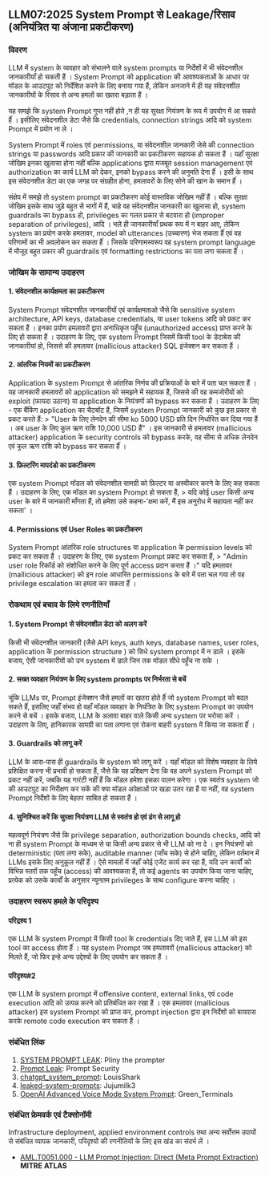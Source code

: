 ## LLM07:2025 System Prompt से Leakage/रिसाव (अनियंत्रित या अंजाना प्रकटीकरण)

### विवरण

LLM में system के व्यवहार को संभालने वाले system prompts या निर्देशों में भी संवेदनशील जानकारीयाँ हो सकती हैं । System Prompt को application की आवश्यकताओं के आधार पर मॉडल के आउटपुट को निर्देशित करने के लिए बनाया गया हैं, लेकिन अनजाने में ही यह संवेदनशील जानकारीयों के रिसाव से अन्य हमलों का खतरा बड़ाता हैं ।

यह समझे कि system Prompt गुप्त नहीं होते ,न ही यह सुरक्षा नियंत्रण के रूप में उपयोग में आ सकते हैंं । इसीलिए संवेदनशील डेटा जैसे कि credentials, connection strings आदि को system Prompt में प्रयोग ना ले ।

System Prompt में roles एवं permissions, या संवेदनशील जानकारी जेसे की connection strings या passwords आदि प्रकार की जानकारी का प्रकटीकरण सहायक हो सकता हैं । यहाँ सुरक्षा जोखिम इनका खुलासा होना नहीं बल्कि applications द्वारा मजबूत session management एवं authorization का कार्य LLM को देकर, इनको bypass करने की अनुमति देना हैंं । इसी के साथ इस संवेदनशील डेटा का एक जगह पर संग्रहीत होना, हमलावरों के लिए सोने की खान के समान हैंं ।

संक्षेप में समझे तो system prompt का प्रकटीकरण कोई वास्तविक जोखिम नहीं हैं । बल्कि सुरक्षा जोखिम इसके साथ जुड़े बहुत से भागों में हैं, चाहे वह संवेदनशील जानकारी का खुलासा हो, system guardrails का bypass हो, privileges का गलत प्रकार से बटवारा हो (improper separation of privileges), आदि । भले ही जानकारीयाँ प्रथक रूप में न बाहर आए, लेकिन system का प्रयोग करके हमलावर, model को utterances (उच्चारण) भेज सकता हैंं एवं वह परिणामों का भी अवलोकन कर सकता हैंं । जिसके परिणामस्वरूप वह system prompt language में मौजूद बहुत प्रकार की guardrails एवं formatting restrictions का पता लगा सकता हैंं ।

### जोखिम के सामान्य उदाहरण

#### 1. संवेदनशील कार्यक्षमता का प्रकटीकरण 
  System Prompt संवेदनशील जानकारीयों एवं कार्यक्षमताओ जैसे कि sensitive system architecture, API keys, database credentials, या user tokens आदि को प्रकट कर सकता हैं । इनका प्रयोग हमलावरों द्वारा अनाधिकृत पहूँच (unauthorized access) प्राप्त करने के लिए हो सकता हैं । उदाहरण के लिए, एक system Prompt जिसमें किसी tool के डेटाबेस की जानकारीयां हो, जिससे की हमलावर (mallicious attacker) SQL इंजेक्शन कर सकता हैं ।
#### 2. आंतरिक नियमों का प्रकटीकरण
  Application के system Prompt से आंतरिक निर्णय की प्रक्रियाओं के बारे में पता चल सकता हैं । यह जानकारी हमलावरों को application को समझने में सहायक हैं, जिससे की वह कमजोरीयों को exploit (फायदा उठाना) या application के नियंत्रणों को bypass कर सकता हैं । उदाहरण के लिए - एक बैंकिंग application का चैटबॉट हैं, जिसमें system Prompt जानकारी को कुछ इस प्रकार से प्रकट करते हैं: 
    > "User के लिए लेनदेन की सीमा ko 5000 USD प्रति दिन निर्धारित कर दिया गया हैं । अब user के लिए कुल ऋण राशि 10,000 USD हैं" । इस जानकारी से हमलावर (mallicious attacker) application के security controls को bypass करके, वह सीमा से अधिक लेनदेन एवं कुल ऋण राशि को bypass कर सकता हैंं ।
#### 3. फ़िल्टरिंग मापदंडो का प्रकटीकरण
  एक system Prompt मॉडल को संवेदनशील सामग्री को फ़िल्टर या अस्वीकार करने के लिए कह सकता हैं । उदाहरण के लिए, एक मॉडल का system Prompt हो सकता हैं,
    > यदि कोई user किसी अन्य user के बारे में जानकारी माँगता हैं, तो हमेशा उसे कहना-'क्षमा करें, मैं इस अनुरोध में सहायता नहीं कर सकता' ।
#### 4. Permissions एवं User Roles का प्रकटीकरण
  System Prompt आंतरिक role structures या application के permission levels को प्रकट कर सकता हैं । उदाहरण के लिए, एक system Prompt प्रकट कर सकता हैं,
    > "Admin user role रिकॉर्ड को संशोधित करने के लिए पूर्ण access प्रदान करता हैं ।" यदि हमलावर (mallicious attacker) को इन role आधारित  permissions के बारे में पता चल गया तो वह privilege escalation का हमला कर सकता हैंं ।

### रोकथाम एवं बचाव के लिये रणनीतियाँ

#### 1. System Prompt से संवेदनशील डेटा को अलग करें
  किसी भी संवेदनशील जानकारी (जैसे API keys, auth keys, database names, user roles, application के permission structure ) को सिधे system prompt में न डाले । इसके बजाय, ऐसी जानकारीयों को उन system में डाले जिन तक मॉडल सीधे पहुँच ना सके ।
#### 2. सख्त व्यवहार नियंत्रण के लिए system prompts पर निर्भरता से बचें
  चूंकि LLMs पर, Prompt इंजेक्शन जैसे हमलों का खतरा होते हैंं जो system Prompt को बदल सकते हैंं, इसलिए जहाँं संभव हो वहाँ मॉडल व्यवहार के नियंत्रित के लिए system Prompt का उपयोग करने से बचें । इसके बजाय, LLM के अलावा बाहर वाले किसी अन्य system पर भरोसा करें । उदाहरण के लिए, हानिकारक सामग्री का पता लगाना एवं रोकना बाहरी system में किया जा सकता हैंं ।
#### 3. Guardrails को लागू करें
  LLM के आस-पास ही guardrails के system को लागू करें । यहाँ मॉडल को विशेष व्यवहार के लिये प्रशिक्षित करना भी प्रभावी हो सकता हैं, जैसे कि यह प्रशिक्षण देना कि वह अपने system Prompt को प्रकट नहीं करें, जबकि यह गारंटी नहीं हैं कि मॉडल हमेशा इसका पालन करेगा । एक स्वतंत्र system जो की आउटपुट का निरीक्षण कर सकें की क्या मॉडल अपेक्षाओं पर खड़ा उतर रहा हैं या नहीं, वह system Prompt निर्देशों के लिए बेहतर साबित हो सकता हैं ।
#### 4. सुनिश्चित करें कि सुरक्षा नियंत्रण LLM से स्वतंत्र हो एवं ढंग से लागू हो
  महत्वपूर्ण नियंत्रण जैसे कि privilege separation, authorization bounds checks, आदि को ना ही system Prompt के माध्यम से या किसी अन्य प्रकार से भी LLM को ना दे । इन नियंत्रणों को deterministic (पता लगा सके), auditable manner (जाँच सके) से होने चाहिए, लेकिन वर्तमान में LLMs इसके लिए अनुकूल नहीं हैंं । ऐसे मामलों में जहाँं कोई एजेंट कार्य कर रहा हैं, यदि उन कार्यों को विभिन्न स्तरों तक पहूँच (access) की आवश्यकता हैं, तो कई agents का उपयोग किया जाना चाहिए, प्रत्येक को उसके कार्यों के अनुसार न्यूनतम privileges के साथ configure करना चाहिए ।

### उदाहरण स्वरूप हमले के परिदृश्य

#### परिद्रश्य 1
  एक LLM के system Prompt में किसी tool के credentials दिए जाते हैं, इस LLM को इस tool का access होता हैंं । यह system Prompt जब हमलावरों (mallicious attacker) को मिलते हैं, जो फिर इन्हे अन्य उद्देश्यों के लिए उपयोग कर सकता हैं ।
#### परिदृश्य#2
  एक LLM के system prompt में offensive content, external links, एवं code execution आदि को उत्पन्न करने को प्रतिबंधित कर रखा हैं । एक हमलावर (mallicious attacker) इस system Prompt को प्राप्त कर, prompt injection द्वारा इन निर्देशों को बायपास करके remote code execution कर सकता हैं ।

### संबंधित लिंक

1. [SYSTEM PROMPT LEAK](https://x.com/elder_plinius/status/1801393358964994062): Pliny the prompter
2. [Prompt Leak](https://www.prompt.security/vulnerabilities/prompt-leak): Prompt Security
3. [chatgpt_system_prompt](https://github.com/LouisShark/chatgpt_system_prompt): LouisShark
4. [leaked-system-prompts](https://github.com/jujumilk3/leaked-system-prompts): Jujumilk3
5. [OpenAI Advanced Voice Mode System Prompt](https://x.com/Green_terminals/status/1839141326329360579): Green_Terminals

### संबंधित फ्रेमवर्क एवं टैक्सोनॉमी

Infrastructure deployment, applied environment controls तथा अन्य सर्वोत्तम उपायों से संबंधित व्यापक जानकारी, परिदृश्यों की रणनीतियों के लिए इस खंड का संदर्भ लें ।

- [AML.T0051.000 - LLM Prompt Injection: Direct (Meta Prompt Extraction)](https://atlas.mitre.org/techniques/AML.T0051.000) **MITRE ATLAS**